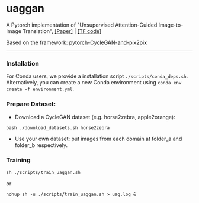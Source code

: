 # uaggan
A Pytorch implementation of "Unsupervised Attention-Guided Image-to-Image Translation", [[Paper]](https://arxiv.org/pdf/1806.02311.pdf) | [[TF code]](https://github.com/AlamiMejjati/Unsupervised-Attention-guided-Image-to-Image-Translation)

Based on the framework: [pytorch-CycleGAN-and-pix2pix](https://github.com/junyanz/pytorch-CycleGAN-and-pix2pix)

---------

### Installation

For Conda users, we provide a installation script `./scripts/conda_deps.sh`. Alternatively, you can create a new Conda environment using `conda env create -f environment.yml`.

### Prepare Dataset:

 - Download a CycleGAN dataset (e.g. horse2zebra, apple2orange):

```
bash ./download_datasets.sh horse2zebra
```
 - Use your own dataset: put images from each domain at folder_a and folder_b respectively.

### Training

```
sh ./scripts/train_uaggan.sh
```

or

```
nohup sh -u ./scripts/train_uaggan.sh > uag.log &
```


